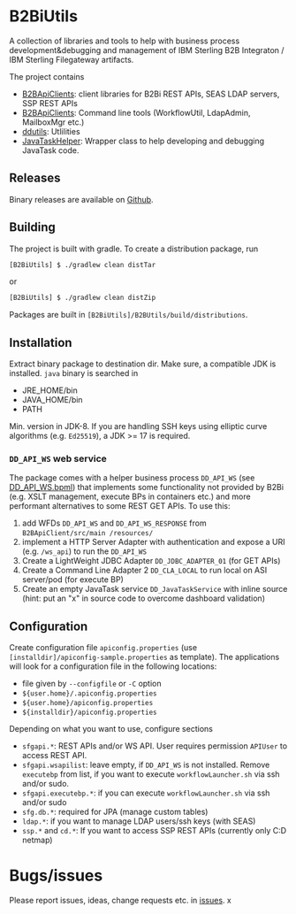 # B2BiUtils

A collection of libraries and tools to help with business process development&debugging and management of IBM Sterling B2B Integraton / IBM Sterling Filegateway artifacts.

The project contains

* [B2BApiClients](B2BApiClients/README.md): client libraries for B2Bi REST APIs, SEAS LDAP servers, SSP REST APIs
* [B2BApiClients](B2BUtils/README.md): Command line tools (WorkflowUtil, LdapAdmin, MailboxMgr etc.)
* [ddutils](ddutils/README.md): Utlilities
* [JavaTaskHelper](JavaTaskHelper/README.md): Wrapper class to help developing and debugging JavaTask code.

## Releases

Binary releases are available on [Github](https://github.com/denkunddachte-agaffke/B2BiUtils/releases).
## Building

The project is built with gradle. To create a distribution package, run

```bash
[B2BiUtils] $ ./gradlew clean distTar
```

or 

```bash
[B2BiUtils] $ ./gradlew clean distZip
```

Packages are built in `[B2BiUtils]/B2BUtils/build/distributions`.

## Installation

Extract binary package to destination dir. Make sure, a compatible JDK is installed. `java` binary is searched in

* JRE_HOME/bin
* JAVA_HOME/bin
* PATH

Min. version in JDK-8. If you are handling SSH keys using elliptic curve algorithms (e.g. `Ed25519`), a JDK >= 17 is required.

### `DD_API_WS` web service

The package comes with a helper business process `DD_API_WS` (see [DD_API_WS.bpml](B2BApiClient/src/main/resources/DD_API_WS.bpml)) that implements some functionality not provided by B2Bi (e.g. XSLT management, execute BPs in containers etc.) and more performant alternatives to some REST GET APIs. To use this:

1. add WFDs `DD_API_WS` and `DD_API_WS_RESPONSE` from `B2BApiClient/src/main
/resources/`
2. implement a HTTP Server Adapter with authentication and expose a URI (e.g. `/ws_api`) to run the `DD_API_WS`
3. Create a LightWeight JDBC Adapter `DD_JDBC_ADAPTER_01` (for GET APIs)
4. Create a Command Line Adapter 2 `DD_CLA_LOCAL` to run local on ASI server/pod (for execute BP)
5. Create an empty JavaTask service `DD_JavaTaskService` with inline source (hint: put an "x" in source code to overcome dashboard validation)



## Configuration

Create configuration file `apiconfig.properties` (use `[installdir]/apiconfig-sample.properties` as template). The applications will look for a configuration file in the following locations:

* file given by `--configfile` or `-C` option
* `${user.home}/.apiconfig.properties`
* `${user.home}/apiconfig.properties`
* `${installdir}/apiconfig.properties`

Depending on what you want to use, configure sections

* `sfgapi.*`: REST APIs and/or WS API. User requires permission `APIUser` to access REST API.
* `sfgapi.wsapilist`: leave empty, if `DD_API_WS` is not installed. Remove `executebp` from list, if you want to execute `workflowLauncher.sh` via ssh and/or sudo.
* `sfgapi.executebp.*`: if you can execute `workflowLauncher.sh` via ssh and/or sudo
* `sfg.db.*`: required for JPA (manage custom tables)
* `ldap.*`: if you want to manage LDAP users/ssh keys (with SEAS)
* `ssp.*` and `cd.*`: If you want to access SSP REST APIs (currently only C:D netmap)
 

# Bugs/issues
Please report issues, ideas, change requests etc. in [issues](https://github.com/denkunddachte-agaffke/B2BiUtils/issues).
x

